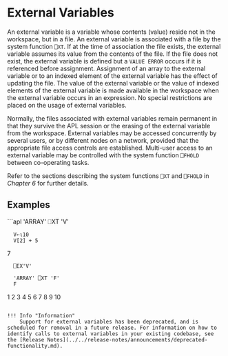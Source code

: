 <h1 class="heading"><span class="name">External Variables</span></h1>

An external variable is a variable whose contents (value) reside not in the workspace, but in a file.  An external variable is associated with a file by the system function `⎕XT`.  If at the time of association the file exists, the external variable assumes its value from the contents of the file.  If the file does not exist, the external variable is defined but a `VALUE ERROR` occurs if it is referenced before assignment.  Assignment of an array to the external variable or to an indexed element of the external variable has the effect of updating the file.  The value of the external variable or the value of indexed elements of the external variable is made available in the workspace when the external variable occurs in an expression.  No special restrictions are placed on the usage of external variables.

Normally, the files associated with external variables remain permanent in that they survive the APL session or the erasing of the external variable from the workspace. External variables may be accessed concurrently by several users, or by different nodes on a network, provided that the appropriate file access controls are established.  Multi-user access to an external variable may be controlled with the system function `⎕FHOLD` between co-operating tasks.

Refer to the sections describing the system functions `⎕XT` and `⎕FHOLD` in *Chapter 6* for further details.

<h2 class="example">Examples</h2>
```apl
      'ARRAY' ⎕XT 'V'
 
      V←⍳10
      V[2] + 5
7
 
      ⎕EX'V'
 
      'ARRAY' ⎕XT 'F'
      F
1 2 3 4 5 6 7 8 9 10
```

!!! Info "Information"
    Support for external variables has been deprecated, and is scheduled for removal in a future release. For information on how to identify calls to external variables in your existing codebase, see the [Release Notes](../../release-notes/announcements/deprecated-functionality.md).
